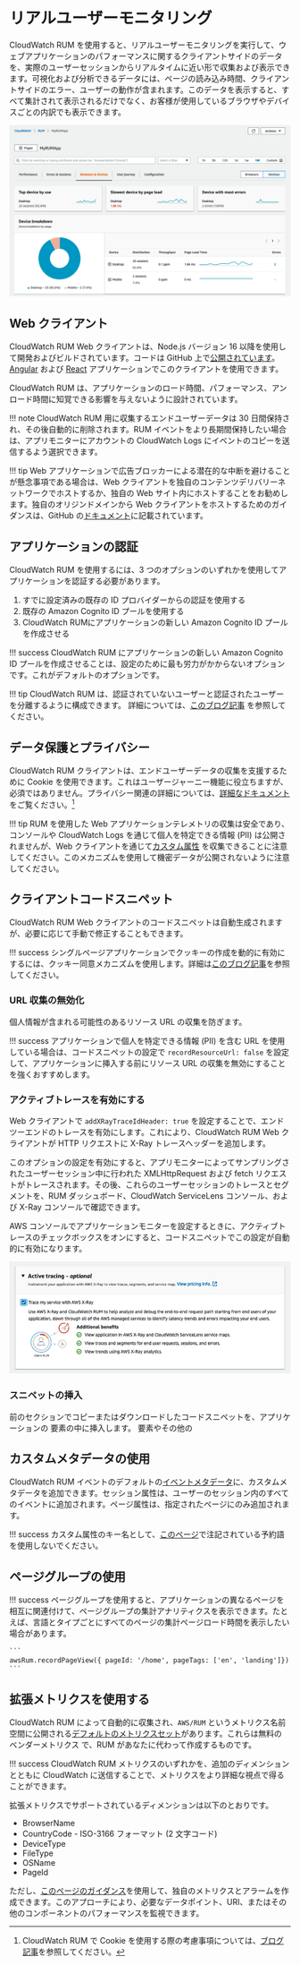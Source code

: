 # リアルユーザーモニタリング

CloudWatch RUM を使用すると、リアルユーザーモニタリングを実行して、ウェブアプリケーションのパフォーマンスに関するクライアントサイドのデータを、実際のユーザーセッションからリアルタイムに近い形で収集および表示できます。可視化および分析できるデータには、ページの読み込み時間、クライアントサイドのエラー、ユーザーの動作が含まれます。このデータを表示すると、すべて集計されて表示されるだけでなく、お客様が使用しているブラウザやデバイスごとの内訳でも表示できます。

![RUM アプリケーションモニターダッシュボードがデバイスの内訳を示している](../images/rum2.png)

## Web クライアント

CloudWatch RUM Web クライアントは、Node.js バージョン 16 以降を使用して開発およびビルドされています。コードは GitHub 上で[公開されています](https://github.com/aws-observability/aws-rum-web)。[Angular](https://github.com/aws-observability/aws-rum-web/blob/main/docs/cdn_angular.md) および [React](https://github.com/aws-observability/aws-rum-web/blob/main/docs/cdn_react.md) アプリケーションでこのクライアントを使用できます。

CloudWatch RUM は、アプリケーションのロード時間、パフォーマンス、アンロード時間に知覚できる影響を与えないように設計されています。 

!!! note
    CloudWatch RUM 用に収集するエンドユーザーデータは 30 日間保持され、その後自動的に削除されます。RUM イベントをより長期間保持したい場合は、アプリモニターにアカウントの CloudWatch Logs にイベントのコピーを送信するよう選択できます。
    
!!! tip
    Web アプリケーションで広告ブロッカーによる潜在的な中断を避けることが懸念事項である場合は、Web クライアントを独自のコンテンツデリバリーネットワークでホストするか、独自の Web サイト内にホストすることをお勧めします。独自のオリジンドメインから Web クライアントをホストするためのガイダンスは、GitHub の[ドキュメント](https://github.com/aws-observability/aws-rum-web/blob/main/docs/cdn_installation.md)に記載されています。

## アプリケーションの認証

CloudWatch RUM を使用するには、3 つのオプションのいずれかを使用してアプリケーションを認証する必要があります。

1. すでに設定済みの既存の ID プロバイダーからの認証を使用する
2. 既存の Amazon Cognito ID プールを使用する 
3. CloudWatch RUMにアプリケーションの新しい Amazon Cognito ID プールを作成させる

!!! success
    CloudWatch RUM にアプリケーションの新しい Amazon Cognito ID プールを作成させることは、設定のために最も労力がかからないオプションです。これがデフォルトのオプションです。

!!! tip
    CloudWatch RUM は、認証されていないユーザーと認証されたユーザーを分離するように構成できます。 詳細については、[このブログ記事](https://aws.amazon.com/blogs/mt/how-to-isolate-signed-in-users-from-guest-users-within-amazon-cloudwatch-rum/) を参照してください。

## データ保護とプライバシー

CloudWatch RUM クライアントは、エンドユーザーデータの収集を支援するために Cookie を使用できます。これはユーザージャーニー機能に役立ちますが、必須ではありません。プライバシー関連の詳細については、[詳細なドキュメント](https://docs.aws.amazon.com/ja_jp/AmazonCloudWatch/latest/monitoring/CloudWatch-RUM-privacy.html) をご覧ください。[^1]  

!!! tip
    RUM を使用した Web アプリケーションテレメトリの収集は安全であり、コンソールや CloudWatch Logs を通じて個人を特定できる情報 (PII) は公開されませんが、Web クライアントを通じて[カスタム属性](https://docs.aws.amazon.com/ja_jp/AmazonCloudWatch/latest/monitoring/CloudWatch-RUM-custom-metadata.html) を収集できることに注意してください。このメカニズムを使用して機密データが公開されないように注意してください。

## クライアントコードスニペット

CloudWatch RUM Web クライアントのコードスニペットは自動生成されますが、必要に応じて手動で修正することもできます。

!!! success
    シングルページアプリケーションでクッキーの作成を動的に有効にするには、クッキー同意メカニズムを使用します。詳細は[このブログ記事](https://aws.amazon.com/blogs/mt/how-and-when-to-enable-session-cookies-with-amazon-cloudwatch-rum/)を参照してください。

### URL 収集の無効化

個人情報が含まれる可能性のあるリソース URL の収集を防ぎます。

!!! success
    アプリケーションで個人を特定できる情報 (PII) を含む URL を使用している場合は、コードスニペットの設定で `recordResourceUrl: false` を設定して、アプリケーションに挿入する前にリソース URL の収集を無効にすることを強くおすすめします。

### アクティブトレースを有効にする

Web クライアントで `addXRayTraceIdHeader: true` を設定することで、エンドツーエンドのトレースを有効にします。これにより、CloudWatch RUM Web クライアントが HTTP リクエストに X-Ray トレースヘッダーを追加します。

このオプションの設定を有効にすると、アプリモニターによってサンプリングされたユーザーセッション中に行われた XMLHttpRequest および fetch リクエストがトレースされます。その後、これらのユーザーセッションのトレースとセグメントを、RUM ダッシュボード、CloudWatch ServiceLens コンソール、および X-Ray コンソールで確認できます。

AWS コンソールでアプリケーションモニターを設定するときに、アクティブトレースのチェックボックスをオンにすると、コードスニペットでこの設定が自動的に有効になります。

![RUM アプリケーションモニターのアクティブトレースの設定](../images/rum1.png)

### スニペットの挿入

前のセクションでコピーまたはダウンロードしたコードスニペットを、アプリケーションの  要素の中に挿入します。 要素やその他の 

## カスタムメタデータの使用

CloudWatch RUM イベントのデフォルトの[イベントメタデータ](https://docs.aws.amazon.com/ja_jp/AmazonCloudWatch/latest/monitoring/CloudWatch-RUM-datacollected.html#CloudWatch-RUM-datacollected-metadata)に、カスタムメタデータを追加できます。セッション属性は、ユーザーのセッション内のすべてのイベントに追加されます。ページ属性は、指定されたページにのみ追加されます。

!!! success
    カスタム属性のキー名として、[このページ](https://docs.aws.amazon.com/ja_jp/AmazonCloudWatch/latest/monitoring/CloudWatch-RUM-custom-metadata.html#CloudWatch-RUM-custom-metadata-syntax)で注記されている予約語を使用しないでください。

## ページグループの使用

!!! success
    ページグループを使用すると、アプリケーションの異なるページを相互に関連付けて、ページグループの集計アナリティクスを表示できます。たとえば、言語とタイプごとにすべてのページの集計ページロード時間を表示したい場合があります。

    ```
    awsRum.recordPageView({ pageId: '/home', pageTags: ['en', 'landing']})
    ```

## 拡張メトリクスを使用する

CloudWatch RUM によって自動的に収集され、`AWS/RUM` というメトリクス名前空間に公開される[デフォルトのメトリクスセット](https://docs.aws.amazon.com/ja_jp/AmazonCloudWatch/latest/monitoring/CloudWatch-RUM-metrics.html)があります。これらは無料の ベンダーメトリクス で、RUM があなたに代わって作成するものです。

!!! success
    CloudWatch RUM メトリクスのいずれかを、追加のディメンションとともに CloudWatch に送信することで、メトリクスをより詳細な視点で得ることができます。

拡張メトリクスでサポートされているディメンションは以下のとおりです。

- BrowserName
- CountryCode - ISO-3166 フォーマット (2 文字コード)  
- DeviceType
- FileType
- OSName
- PageId

ただし、[このページのガイダンス](https://aws.amazon.com/blogs/mt/create-metrics-and-alarms-for-specific-web-pages-amazon-cloudwatch-rum/)を使用して、独自のメトリクスとアラームを作成できます。このアプローチにより、必要なデータポイント、URI、またはその他のコンポーネントのパフォーマンスを監視できます。

[^1]: CloudWatch RUM で Cookie を使用する際の考慮事項については、[ブログ記事](https://aws.amazon.com/blogs/mt/how-and-when-to-enable-session-cookies-with-amazon-cloudwatch-rum/)を参照してください。
